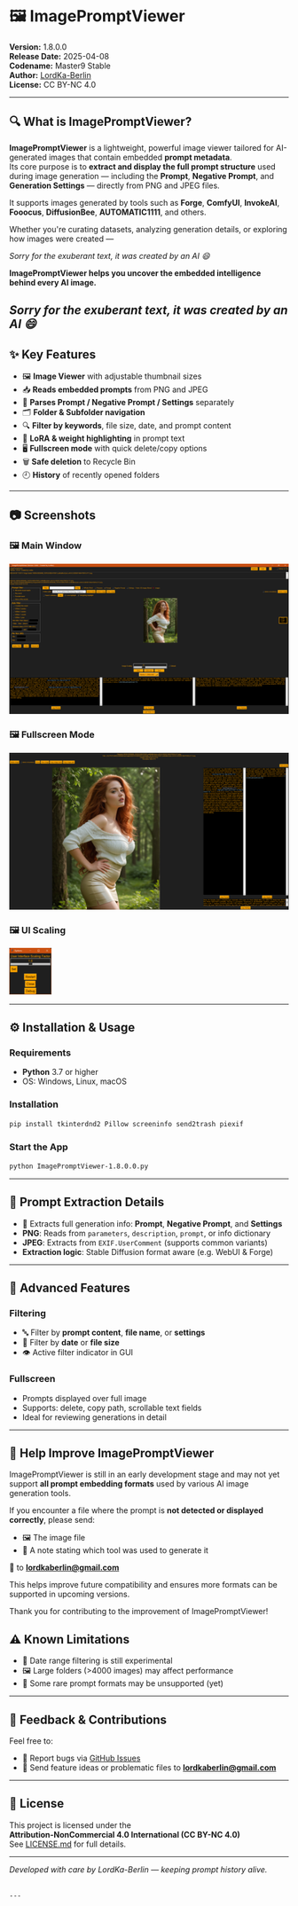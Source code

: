 # 🖼️ ImagePromptViewer

**Version:** 1.8.0.0  
**Release Date:** 2025-04-08  
**Codename:** Master9 Stable  
**Author:** [LordKa-Berlin](https://github.com/LordKa-Berlin)  
**License:** CC BY-NC 4.0  

---

## 🔍 What is ImagePromptViewer?

**ImagePromptViewer** is a lightweight, powerful image viewer tailored for AI-generated images that contain embedded **prompt metadata**.  
Its core purpose is to **extract and display the full prompt structure** used during image generation — including the **Prompt**, **Negative Prompt**, and **Generation Settings** — directly from PNG and JPEG files.

It supports images generated by tools such as **Forge**, **ComfyUI**, **InvokeAI**, **Fooocus**, **DiffusionBee**, **AUTOMATIC1111**, and others.

Whether you're curating datasets, analyzing generation details, or exploring how images were created —  

*Sorry for the exuberant text, it was created by an AI 😄*

**ImagePromptViewer helps you uncover the embedded intelligence behind every AI image.**

*Sorry for the exuberant text, it was created by an AI 😄*
---

## ✨ Key Features

- 🖼️ **Image Viewer** with adjustable thumbnail sizes
- 📥 **Reads embedded prompts** from PNG and JPEG
- 🧠 **Parses Prompt / Negative Prompt / Settings** separately
- 🗂️ **Folder & Subfolder navigation**
- 🔍 **Filter by keywords**, file size, date, and prompt content
- 🧾 **LoRA & weight highlighting** in prompt text
- 🖥️ **Fullscreen mode** with quick delete/copy options
- 🗑️ **Safe deletion** to Recycle Bin
- 🕘 **History** of recently opened folders

---

## 📷 Screenshots

### 🖼️ Main Window  
![Main Window](screenshots/imagepromptviewer-mainscreen.png)

### 🖼️ Fullscreen Mode  
![Fullscreen Mode](screenshots/imagepromptviewer-fullscreen.png)

<h3>🖼️ UI Scaling</h3>
<img src="screenshots/User-Interface-Scaling.png" alt="UI Scaling" width="15%">

---

## ⚙️ Installation & Usage

### Requirements

- **Python** 3.7 or higher
- OS: Windows, Linux, macOS

### Installation

```bash
pip install tkinterdnd2 Pillow screeninfo send2trash piexif
```

### Start the App

```bash
python ImagePromptViewer-1.8.0.0.py
```

---

## 🧪 Prompt Extraction Details

- 📖 Extracts full generation info: **Prompt**, **Negative Prompt**, and **Settings**
- **PNG**: Reads from `parameters`, `description`, `prompt`, or info dictionary
- **JPEG**: Extracts from `EXIF.UserComment` (supports common variants)
- **Extraction logic**: Stable Diffusion format aware (e.g. WebUI & Forge)

---

## 🧰 Advanced Features

### Filtering
- 🔤 Filter by **prompt content**, **file name**, or **settings**
- 📆 Filter by **date** or **file size**
- 👁️ Active filter indicator in GUI

### Fullscreen
- Prompts displayed over full image
- Supports: delete, copy path, scrollable text fields
- Ideal for reviewing generations in detail

---

## 🧪 Help Improve ImagePromptViewer

ImagePromptViewer is still in an early development stage and may not yet support **all prompt embedding formats** used by various AI image generation tools.

If you encounter a file where the prompt is **not detected or displayed correctly**, please send:

- 🖼️ The image file  
- 🧾 A note stating which tool was used to generate it

📧 to **lordkaberlin@gmail.com**

This helps improve future compatibility and ensures more formats can be supported in upcoming versions.

Thank you for contributing to the improvement of ImagePromptViewer!


## ⚠️ Known Limitations

- 📅 Date range filtering is still experimental
- 🖼️ Large folders (>4000 images) may affect performance
- 🔄 Some rare prompt formats may be unsupported (yet)

---

## 💬 Feedback & Contributions

Feel free to:

- 🐛 Report bugs via [GitHub Issues](https://github.com/LordKa-Berlin/ImagePromptViewer/issues)
- 📧 Send feature ideas or problematic files to **lordkaberlin@gmail.com**

---

## 📜 License

This project is licensed under the  
**Attribution-NonCommercial 4.0 International (CC BY-NC 4.0)**  
See [LICENSE.md](LICENSE.md) for full details.

---

_Developed with care by LordKa-Berlin — keeping prompt history alive._
```

---
